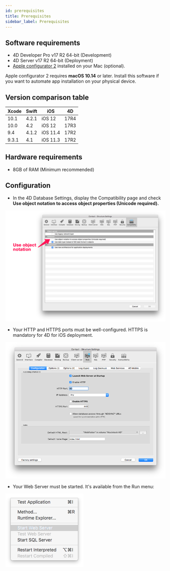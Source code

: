 ```yaml
---
id: prerequisites
title: Prerequisites
sidebar_label: Prerequisites
---
```

## Software requirements

* 4D Developer Pro v17 R2 64-bit (Development)
* 4D Server v17 R2 64-bit (Deployment) 
* [Apple configurator 2](https://itunes.apple.com/us/app/apple-configurator-2/id1037126344) installed on your Mac (optional). 

Apple configurator 2 requires **macOS 10.14** or later. Install this software if you want to automate app installation on your physical device.

## Version comparison table

| Xcode | Swift | iOS      | 4D   |
| ----- | ----- | -------- | ---- |
| 10.1  | 4.2.1 | iOS 12   | 17R4 |
| 10.0  | 4.2   | iOS 12   | 17R3 |
| 9.4   | 4.1.2 | iOS 11.4 | 17R2 |
| 9.3.1 | 4.1   | iOS 11.3 | 17R2 |

## Hardware requirements

* 8GB of RAM (Minimum recommended)

## Configuration

* In the 4D Database Settings, display the Compatibility page and check **Use object notation to access object properties (Unicode required).**

![Use object notation](assets/prerequisites/Use-object-notation.png)

* Your HTTP and HTTPS ports must be well-configured. HTTPS is mandatory for 4D for iOS deployment.

![Web Configuration](assets/prerequisites/Web-Configuration.png)

* Your Web Server must be started. It's available from the Run menu:

![Start web server](assets/prerequisites/Start-web-server.png)